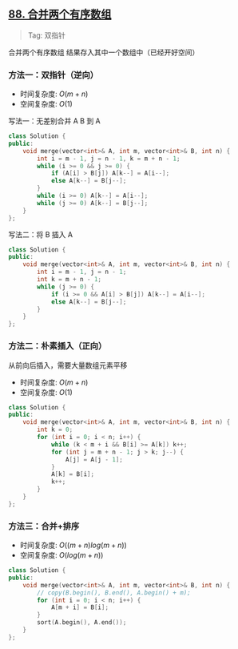 ## [88. 合并两个有序数组](https://leetcode-cn.com/problems/merge-sorted-array/)

> Tag: 双指针

合并两个有序数组 结果存入其中一个数组中（已经开好空间）

### 方法一：双指针（逆向）
* 时间复杂度: ${O(m+n)}$
* 空间复杂度: ${O(1)}$

写法一：无差别合并 A B 到 A

```cpp
class Solution {
public:
    void merge(vector<int>& A, int m, vector<int>& B, int n) {
        int i = m - 1, j = n - 1, k = m + n - 1;
        while (i >= 0 && j >= 0) {
            if (A[i] > B[j]) A[k--] = A[i--];
            else A[k--] = B[j--];
        }
        while (i >= 0) A[k--] = A[i--];
        while (j >= 0) A[k--] = B[j--];
    }
};
```

写法二：将 B 插入 A

```cpp
class Solution {
public:
    void merge(vector<int>& A, int m, vector<int>& B, int n) {
        int i = m - 1, j = n - 1;
        int k = m + n - 1;
        while (j >= 0) {
            if (i >= 0 && A[i] > B[j]) A[k--] = A[i--];
            else A[k--] = B[j--];
        }
    }
};
```

### 方法二：朴素插入（正向）

从前向后插入，需要大量数组元素平移

* 时间复杂度: ${O(m+n)}$
* 空间复杂度: ${O(1)}$
```cpp
class Solution {
public:
    void merge(vector<int>& A, int m, vector<int>& B, int n) {
        int k = 0;
        for (int i = 0; i < n; i++) {
            while (k < m + i && B[i] >= A[k]) k++;
            for (int j = m + n - 1; j > k; j--) {
                A[j] = A[j - 1];
            }
            A[k] = B[i];
            k++;
        }
    }
};
```

### 方法三：合并+排序

* 时间复杂度: ${O((m+n)log(m+n))}$
* 空间复杂度: ${O(log(m+n))}$
```cpp
class Solution {
public:
    void merge(vector<int>& A, int m, vector<int>& B, int n) {
        // copy(B.begin(), B.end(), A.begin() + m);
        for (int i = 0; i < n; i++) {
            A[m + i] = B[i];
        }
        sort(A.begin(), A.end());
    }
};
```